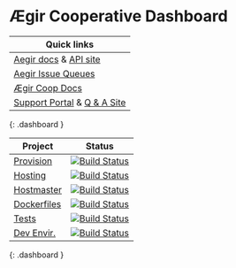 Ægir Cooperative Dashboard
==========================

| Quick links |
|-------------|
| [Aegir docs](http://docs.aegirproject.org) & [API site](http://api.aegirproject.org) |
| [Aegir Issue Queues](https://www.drupal.org/project/issues?projects=Provision%2C+Hosting%2C+Eldir%2C+Hostmaster+%28Aegir%29%2C+Aegir+Hosting+Git%2C+Aegir+Hosting+Tasks+Extra%2C+Hosting+Site+Backup+Manager%2C+Aegir+Hosting+CiviCRM) |
| [Ægir Coop Docs](http://aegir.coop) |
| [Support Portal](http://help.aegir.support/rt) & [Q & A Site](http://ask.aegir.support)|
{: .dashboard }


| Project     | Status |
|-------------|--------|
| [Provision](https://github.com/aegir-project/provision) | [![Build Status](https://travis-ci.org/aegir-project/provision.svg?branch=7.x-3.x)](https://travis-ci.org/aegir-project/provision) |
| [Hosting](https://github.com/aegir-project/hosting) | [![Build Status](https://travis-ci.org/aegir-project/hosting.svg?branch=7.x-3.x)](https://travis-ci.org/aegir-project/hosting) |
| [Hostmaster](https://github.com/aegir-project/hostmaster) | [![Build Status](https://travis-ci.org/aegir-project/hostmaster.svg?branch=7.x-3.x)](https://travis-ci.org/aegir-project/hostmaster) |
| [Dockerfiles](https://github.com/aegir-project/dockerfiles) | [![Build Status](https://travis-ci.org/aegir-project/dockerfiles.svg?branch=master)](https://travis-ci.org/aegir-project/dockerfiles) |
| [Tests](https://github.com/aegir-project/tests) | [![Build Status](https://travis-ci.org/aegir-project/tests.svg?branch=master)](https://travis-ci.org/aegir-project/tests) |
| [Dev Envir.](https://github.com/aegir-project/development) | [![Build Status](https://travis-ci.org/aegir-project/development.svg?branch=master)](https://travis-ci.org/aegir-project/development) |
{: .dashboard }

